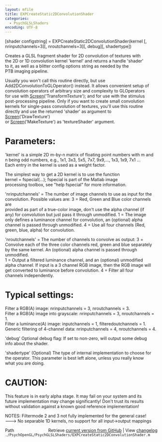 ```yaml
---
layout: mfile
title: EXPCreateStatic2DConvolutionShader
categories:
  - PsychGLSLShaders
encoding: UTF-8
---
```


[shader configstring] = EXPCreateStatic2DConvolutionShader(kernel [, nrinputchannels=3][, nroutchannels=3][, debug][, shadertype])  

Creates a GLSL fragment shader for 2D convolution of textures with  
the 2D or 1D convolution kernel 'kernel' and returns a handle 'shader'  
to it, as well as a blitter config options string as needed by the  
PTB imaging pipeline.  

Usually you won't call this routine directly, but use  
Add2DConvolutionToGLOperator() instead. It allows convenient setup of  
convolution operators of arbitrary size and complexity to GLOperators  
for use with [Screen](/docs/Screen)('TransformTexture'); and for use with the stimulus  
post-processing pipeline. Only if you want to create small convolution  
kernels for single-pass convolution of textures, you'll use this routine  
directly and use the returned 'shader' as argument to [Screen](/docs/Screen)('DrawTexture')  
or [Screen](/docs/Screen)('MakeTexture') as 'textureShader' argument.  

# Parameters:  

'kernel' is a simple 2D m-by-n matrix of floating point numbers with m and  
n being odd numbers, e.g., 1x1, 3x3, 5x5, 7x7, 9x9,..., 1x3, 1x9, 7x1 ...  
Each entry in the kernel is used as a weight factor.  

The simplest way to get a 2D kernel is to use the function  
kernel = fspecial(...); fspecial is part of the Matlab image  
processing toolbox, see "help fspecial" for more information.  

'nrinputchannels' = The number of image channels to use as input for the  
convolution. Possible values are: 3 = Red, Green and Blue color channels are  
provided as part of a true-color image, don't use the alpha channel (if  
any) for convolution but just pass it through unmodified. 1 = The image  
only defines a luminance channel for convolution, an (optional) alpha  
channel is passed through unmodified. 4 = Use all four channels (Red,  
green, blue, alpha) for convolution.  

'nroutchannels' = The number of channels to convolve as output: 3 =  
Convolve each of the three color channels red, green and blue separately  
by the same kernel. An (optional) alpha channel is passed through unmodified.  
1 = Output a filtered luminance channel, and an (optional) unmodified  
alpha channel. If input is a 3 channel RGB image, then the RGB image will  
get converted to luminance before convolution. 4 = Filter all four  
channels independently.  

# Typical settings:  

Filter a RGB(A) image: nrinputchannels = 3, nroutchannels = 3.  
Filter a RGB(A) image into grayscale: nrinputchannels = 3, nroutchannels = 1.  
Filter a luminance(A) image: inputchannels = 1, filteredoutchannels = 1.  
Generic filtering of 4-channel data: nrinputchannels = 4, nroutchannels = 4.  

'debug' Optional debug flag: If set to non-zero, will output some debug  
info about the shader.  

'shadertype' (Optional) The type of internal implementation to choose for  
the operator. This parameter is best left alone, unless you really know  
what you are doing.  

# CAUTION:  

This feature is in early alpha stage. It may fail on your system and its  
future implementation may change significantly! Don't trust its results  
without validation against a known good reference implementation!  

NOTES: Filtermode 2 and 3 not fully implemented for the general case!  
---\> No separable 1D kernels, no support for all input-\>output mappings  


<div class="code_header" style="text-align:right;">
  <span style="float:left;">Path&nbsp;&nbsp;</span> <span class="counter">Retrieve <a href=
  "https://raw.github.com/Psychtoolbox-3/Psychtoolbox-3/beta/./PsychOpenGL/PsychGLSLShaders/EXPCreateStatic2DConvolutionShader.m">current version from GitHub</a> | View <a href=
  "https://github.com/Psychtoolbox-3/Psychtoolbox-3/commits/beta/./PsychOpenGL/PsychGLSLShaders/EXPCreateStatic2DConvolutionShader.m">changelog</a></span>
</div>
<div class="code">
  <code>./PsychOpenGL/PsychGLSLShaders/EXPCreateStatic2DConvolutionShader.m</code>
</div>
